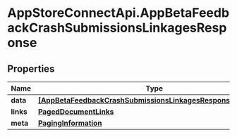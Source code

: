 # AppStoreConnectApi.AppBetaFeedbackCrashSubmissionsLinkagesResponse

## Properties

Name | Type | Description | Notes
------------ | ------------- | ------------- | -------------
**data** | [**[AppBetaFeedbackCrashSubmissionsLinkagesResponseDataInner]**](AppBetaFeedbackCrashSubmissionsLinkagesResponseDataInner.md) |  | 
**links** | [**PagedDocumentLinks**](PagedDocumentLinks.md) |  | 
**meta** | [**PagingInformation**](PagingInformation.md) |  | [optional] 


